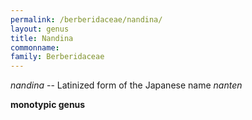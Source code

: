 ```yaml
---
permalink: /berberidaceae/nandina/
layout: genus
title: Nandina
commonname:
family: Berberidaceae
---
```


*nandina* -- Latinized form of the Japanese name *nanten*

**monotypic genus**
